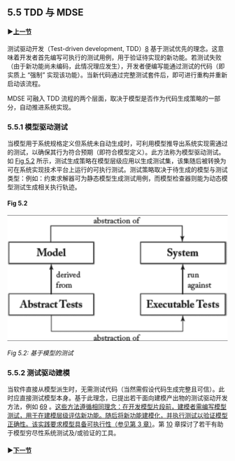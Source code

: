 ## 5.5 TDD 与 MDSE

#### ▶[上一节](4.md)

测试驱动开发（Test-driven development, TDD）[8](../bibliography.md#8) 基于测试优先的理念。这意味着开发者首先编写可执行的测试用例，用于验证待实现的新功能。若测试失败（由于新功能尚未编码，此情况理应发生），开发者便编写能通过测试的代码（即实质上 “强制” 实现该功能）。当新代码通过完整测试套件后，即可进行重构并重新启动该流程。

MDSE 可融入 TDD 流程的两个层面，取决于模型是否作为代码生成策略的一部分，自动推进系统实现。

### 5.5.1 模型驱动测试
当模型用于系统规格定义但系统未自动生成时，可利用模型推导出系统实现需通过的测试，以确保其行为符合预期（即符合模型定义）。此方法称为模型驱动测试。如 [Fig 5.2](#fig-52) 所示，测试生成策略在模型层级应用以生成测试集，该集随后被转换为可在系统实现技术平台上运行的可执行测试。测试策略取决于待生成的模型与测试类型：例如：约束求解器可为静态模型生成测试用例，而模型检查器则能为动态模型测试生成相关执行轨迹。

#### Fig 5.2
![Fig 5.2](../img/fig5.2.png)

*Fig 5.2: 基于模型的测试*

### 5.5.2 测试驱动建模
当软件直接从模型派生时，无需测试代码（当然需假设代码生成完整且可信）。此时应直接测试模型本身。基于此理念，已提出若干面向建模产出物的测试驱动开发方法，例如 [69](../bibliography.md#69) 。<ins>这些方法遵循相同理念：在开发模型片段前，建模者需编写模型测试，用于在建模层级评估新功能。随后将新功能建模化，并执行测试以验证模型正确性。该实践要求模型具备可执行性（参见第 [3](../ch3/0.md) 章）</ins>。第 [10](../ch10/0.md) 章探讨了若干有助于模型穷尽性系统测试及/或验证的工具。

#### ▶[下一节](6.md)
